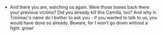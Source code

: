 - And there you are, watching us again. Were those bones back there your previous victims? Did you already kill this Camilla, too? And why in Trinimac's name do I 
  bother to ask you - if you wanted to talk to us, you would have done so already. Beware, for I won't go down without a fight. *growl*
